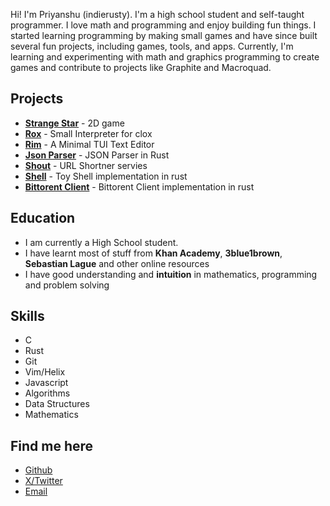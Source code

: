 Hi! I'm Priyanshu (indierusty). I'm a high school student and self-taught programmer. I love math and programming and enjoy building fun things. I started learning programming by making small games and have since built several fun projects, including games, tools, and apps. Currently, I'm learning and experimenting with math and graphics programming to create games and contribute to projects like Graphite and Macroquad.

## Projects
* [**Strange Star**](https://github.com/indierusty/strange-star) - 2D game
* [**Rox**](https://github.com/indierusty/rox) - Small Interpreter for clox
* [**Rim**](https://github.com/indierusty/rim) - A Minimal TUI Text Editor
* [**Json Parser**](https://github.com/indierusty/json-parser) - JSON Parser in Rust
* [**Shout**](https://github.com/indierusty/shout) - URL Shortner servies
* [**Shell**](https://github.com/indierusty/codecrafters-shell-rust) - Toy Shell implementation in rust
* [**Bittorent Client**](https://github.com/indierusty/codecrafters-shell-rust) - Bittorent Client implementation in rust

## Education
* I am currently a High School student.
* I have learnt most of stuff from **Khan Academy**, **3blue1brown**, **Sebastian Lague** and other online resources
* I have good understanding and **intuition** in mathematics, programming and problem solving

## Skills
* C
* Rust
* Git
* Vim/Helix
* Javascript
* Algorithms
* Data Structures
* Mathematics

## Find me here
* [Github](https://github.com/indierusty)
* [X/Twitter](https://x.com/indierusty)
* [Email](mailto:priyaanyadav99@gmail.com)
